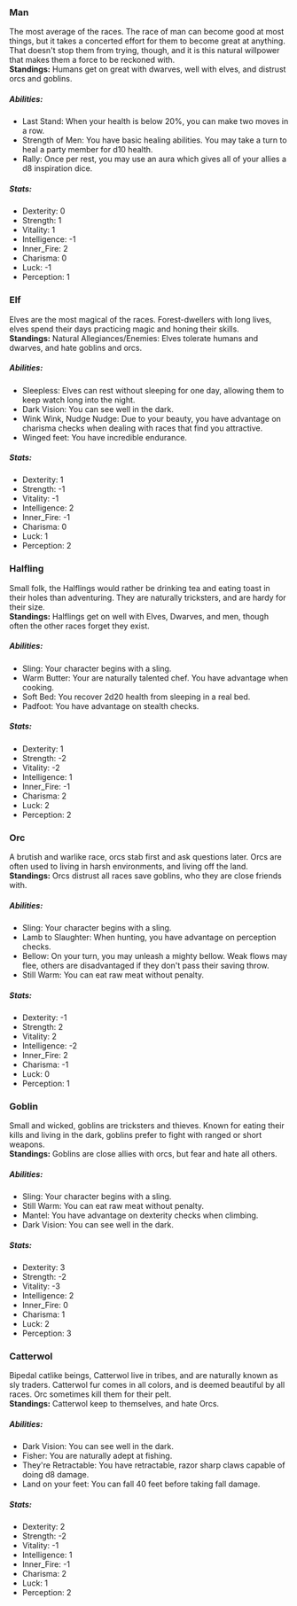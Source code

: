 ### Man  
The most average of the races. The race of man can become good at most things, but it takes a concerted effort for them to become great at anything. That doesn't stop them from trying, though, and it is this natural willpower that makes them a force to be reckoned with.  
**Standings:** Humans get on great with dwarves, well with elves, and distrust orcs and goblins.  
##### Abilities:   
  * Last Stand: When your health is below 20%, you can make two moves in a row.  
  * Strength of Men: You have basic healing abilities. You may take a turn to heal a party member for d10 health.  
  * Rally: Once per rest, you may use an aura which gives all of your allies a d8 inspiration dice.  

##### Stats:    
  * Dexterity: 0  
  * Strength: 1  
  * Vitality: 1  
  * Intelligence: -1  
  * Inner_Fire: 2  
  * Charisma: 0  
  * Luck: -1  
  * Perception: 1  

### Elf  
Elves are the most magical of the races. Forest-dwellers with long lives, elves spend their days practicing magic and honing their skills.  
**Standings:** Natural Allegiances/Enemies: Elves tolerate humans and dwarves, and hate goblins and orcs.  
##### Abilities:   
  * Sleepless: Elves can rest without sleeping for one day, allowing them to keep watch long into the night.  
  * Dark Vision: You can see well in the dark.  
  * Wink Wink, Nudge Nudge: Due to your beauty, you have advantage on charisma checks when dealing with races that find you attractive.  
  * Winged feet: You have incredible endurance.  

##### Stats:    
  * Dexterity: 1  
  * Strength: -1  
  * Vitality: -1  
  * Intelligence: 2  
  * Inner_Fire: -1  
  * Charisma: 0  
  * Luck: 1  
  * Perception: 2  

### Halfling  
Small folk, the Halflings would rather be drinking tea and eating toast in their holes than adventuring. They are naturally tricksters, and are hardy for their size.  
**Standings:** Halflings get on well with Elves, Dwarves, and men, though often the other races forget they exist.  
##### Abilities:   
  * Sling: Your character begins with a sling.  
  * Warm Butter: Your are naturally talented chef. You have advantage when cooking.  
  * Soft Bed: You recover 2d20 health from sleeping in a real bed.  
  * Padfoot: You have advantage on stealth checks.  

##### Stats:    
  * Dexterity: 1  
  * Strength: -2  
  * Vitality: -2  
  * Intelligence: 1  
  * Inner_Fire: -1  
  * Charisma: 2  
  * Luck: 2  
  * Perception: 2  

### Orc  
A brutish and warlike race, orcs stab first and ask questions later. Orcs are often used to living in harsh environments, and living off the land.  
**Standings:** Orcs distrust all races save goblins, who they are close friends with.  
##### Abilities:   
  * Sling: Your character begins with a sling.  
  * Lamb to Slaughter: When hunting, you have advantage on perception checks.  
  * Bellow: On your turn, you may unleash a mighty bellow. Weak flows may flee, others are disadvantaged if they don't pass their saving throw.  
  * Still Warm: You can eat raw meat without penalty.  

##### Stats:    
  * Dexterity: -1  
  * Strength: 2  
  * Vitality: 2  
  * Intelligence: -2  
  * Inner_Fire: 2  
  * Charisma: -1  
  * Luck: 0  
  * Perception: 1  

### Goblin  
Small and wicked, goblins are tricksters and thieves. Known for eating their kills and living in the dark, goblins prefer to fight with ranged or short weapons.  
**Standings:** Goblins are close allies with orcs, but fear and hate all others.  
##### Abilities:   
  * Sling: Your character begins with a sling.  
  * Still Warm: You can eat raw meat without penalty.  
  * Mantel: You have advantage on dexterity checks when climbing.  
  * Dark Vision: You can see well in the dark.  

##### Stats:    
  * Dexterity: 3  
  * Strength: -2  
  * Vitality: -3  
  * Intelligence: 2  
  * Inner_Fire: 0  
  * Charisma: 1  
  * Luck: 2  
  * Perception: 3  

### Catterwol  
Bipedal catlike beings, Catterwol live in tribes, and are naturally known as sly traders. Catterwol fur comes in all colors, and is deemed beautiful by all races. Orc sometimes kill them for their pelt.  
**Standings:** Catterwol keep to themselves, and hate Orcs.  
##### Abilities:   
  * Dark Vision: You can see well in the dark.  
  * Fisher: You are naturally adept at fishing.  
  * They're Retractable: You have retractable, razor sharp claws capable of doing d8 damage.  
  * Land on your feet: You can fall 40 feet before taking fall damage.  

##### Stats:    
  * Dexterity: 2  
  * Strength: -2  
  * Vitality: -1  
  * Intelligence: 1  
  * Inner_Fire: -1  
  * Charisma: 2  
  * Luck: 1  
  * Perception: 2  

